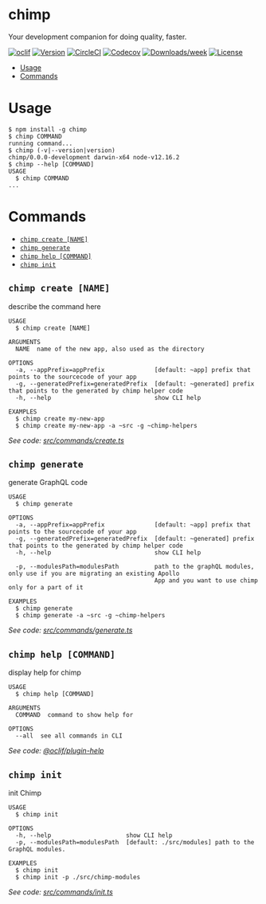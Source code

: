 chimp
=====

Your development companion for doing quality, faster.

[![oclif](https://img.shields.io/badge/cli-oclif-brightgreen.svg)](https://oclif.io)
[![Version](https://img.shields.io/npm/v/chimp.svg)](https://npmjs.org/package/chimp)
[![CircleCI](https://circleci.com/gh/xolvio/chimp2/tree/master.svg?style=shield)](https://circleci.com/gh/xolvio/chimp2/tree/master)
[![Codecov](https://codecov.io/gh/xolvio/chimp2/branch/master/graph/badge.svg)](https://codecov.io/gh/xolvio/chimp2)
[![Downloads/week](https://img.shields.io/npm/dw/chimp.svg)](https://npmjs.org/package/chimp)
[![License](https://img.shields.io/npm/l/chimp.svg)](https://github.com/xolvio/chimp2/blob/master/package.json)

<!-- toc -->
* [Usage](#usage)
* [Commands](#commands)
<!-- tocstop -->
# Usage
<!-- usage -->
```sh-session
$ npm install -g chimp
$ chimp COMMAND
running command...
$ chimp (-v|--version|version)
chimp/0.0.0-development darwin-x64 node-v12.16.2
$ chimp --help [COMMAND]
USAGE
  $ chimp COMMAND
...
```
<!-- usagestop -->
# Commands
<!-- commands -->
* [`chimp create [NAME]`](#chimp-create-name)
* [`chimp generate`](#chimp-generate)
* [`chimp help [COMMAND]`](#chimp-help-command)
* [`chimp init`](#chimp-init)

## `chimp create [NAME]`

describe the command here

```
USAGE
  $ chimp create [NAME]

ARGUMENTS
  NAME  name of the new app, also used as the directory

OPTIONS
  -a, --appPrefix=appPrefix              [default: ~app] prefix that points to the sourcecode of your app
  -g, --generatedPrefix=generatedPrefix  [default: ~generated] prefix that points to the generated by chimp helper code
  -h, --help                             show CLI help

EXAMPLES
  $ chimp create my-new-app
  $ chimp create my-new-app -a ~src -g ~chimp-helpers
```

_See code: [src/commands/create.ts](https://github.com/xolvio/chimp/blob/v0.0.0-development/src/commands/create.ts)_

## `chimp generate`

generate GraphQL code

```
USAGE
  $ chimp generate

OPTIONS
  -a, --appPrefix=appPrefix              [default: ~app] prefix that points to the sourcecode of your app
  -g, --generatedPrefix=generatedPrefix  [default: ~generated] prefix that points to the generated by chimp helper code
  -h, --help                             show CLI help

  -p, --modulesPath=modulesPath          path to the graphQL modules, only use if you are migrating an existing Apollo
                                         App and you want to use chimp only for a part of it

EXAMPLES
  $ chimp generate
  $ chimp generate -a ~src -g ~chimp-helpers
```

_See code: [src/commands/generate.ts](https://github.com/xolvio/chimp/blob/v0.0.0-development/src/commands/generate.ts)_

## `chimp help [COMMAND]`

display help for chimp

```
USAGE
  $ chimp help [COMMAND]

ARGUMENTS
  COMMAND  command to show help for

OPTIONS
  --all  see all commands in CLI
```

_See code: [@oclif/plugin-help](https://github.com/oclif/plugin-help/blob/v3.2.1/src/commands/help.ts)_

## `chimp init`

init Chimp

```
USAGE
  $ chimp init

OPTIONS
  -h, --help                     show CLI help
  -p, --modulesPath=modulesPath  [default: ./src/modules] path to the GraphQL modules.

EXAMPLES
  $ chimp init
  $ chimp init -p ./src/chimp-modules
```

_See code: [src/commands/init.ts](https://github.com/xolvio/chimp/blob/v0.0.0-development/src/commands/init.ts)_
<!-- commandsstop -->
